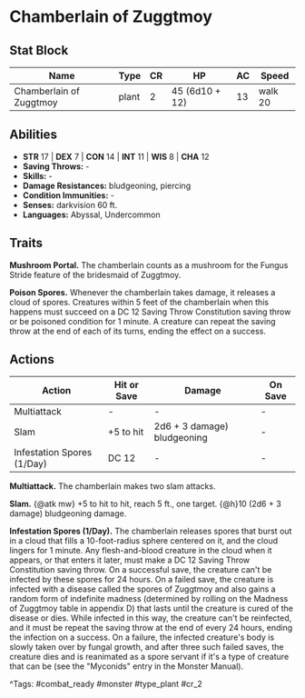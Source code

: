 # Chamberlain of Zuggtmoy

## Stat Block

| Name | Type | CR | HP | AC | Speed |
|------|------|----|----|----|-------|
| Chamberlain of Zuggtmoy | plant | 2 | 45 (6d10 + 12) | 13 | walk 20 |

## Abilities

- **STR** 17 | **DEX** 7 | **CON** 14 | **INT** 11 | **WIS** 8 | **CHA** 12
- **Saving Throws:** -  
- **Skills:** -  
- **Damage Resistances:** bludgeoning, piercing  
- **Condition Immunities:** -  
- **Senses:** darkvision 60 ft.  
- **Languages:** Abyssal, Undercommon

## Traits

**Mushroom Portal.** The chamberlain counts as a mushroom for the Fungus Stride feature of the bridesmaid of Zuggtmoy.

**Poison Spores.** Whenever the chamberlain takes damage, it releases a cloud of spores. Creatures within 5 feet of the chamberlain when this happens must succeed on a DC 12 Saving Throw Constitution saving throw or be poisoned condition for 1 minute. A creature can repeat the saving throw at the end of each of its turns, ending the effect on a success.


## Actions

| Action | Hit or Save | Damage | On Save |
|--------|--------------|--------|----------|
| Multiattack | - | - | - |
| Slam | +5 to hit | 2d6 + 3 damage) bludgeoning | - |
| Infestation Spores (1/Day) | DC 12 | - | - |

**Multiattack.** The chamberlain makes two slam attacks.

**Slam.** {@atk mw} +5 to hit to hit, reach 5 ft., one target. {@h}10 (2d6 + 3 damage) bludgeoning damage.

**Infestation Spores (1/Day).** The chamberlain releases spores that burst out in a cloud that fills a 10-foot-radius sphere centered on it, and the cloud lingers for 1 minute. Any flesh-and-blood creature in the cloud when it appears, or that enters it later, must make a DC 12 Saving Throw Constitution saving throw. On a successful save, the creature can't be infected by these spores for 24 hours. On a failed save, the creature is infected with a disease called the spores of Zuggtmoy and also gains a random form of indefinite madness (determined by rolling on the Madness of Zuggtmoy table in appendix D) that lasts until the creature is cured of the disease or dies. While infected in this way, the creature can't be reinfected, and it must be repeat the saving throw at the end of every 24 hours, ending the infection on a success. On a failure, the infected creature's body is slowly taken over by fungal growth, and after three such failed saves, the creature dies and is reanimated as a spore servant if it's a type of creature that can be (see the "Myconids" entry in the Monster Manual).


^Tags: #combat_ready #monster #type_plant #cr_2